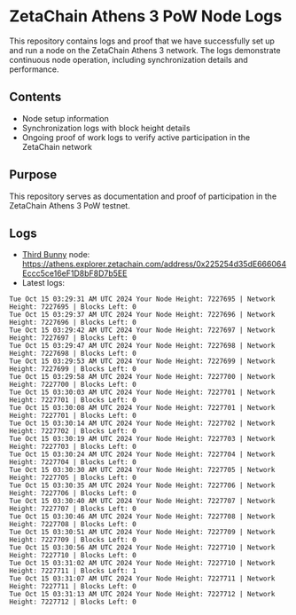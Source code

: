 # ZetaChain Athens 3 PoW Node Logs
This repository contains logs and proof that we have successfully set up and run a node on the ZetaChain Athens 3 network. The logs demonstrate continuous node operation, including synchronization details and performance.

## Contents
- Node setup information
- Synchronization logs with block height details
- Ongoing proof of work logs to verify active participation in the ZetaChain network

## Purpose
This repository serves as documentation and proof of participation in the ZetaChain Athens 3 PoW testnet.

## Logs

- [Third Bunny](https://thirdbunny.xyz/) node: https://athens.explorer.zetachain.com/address/0x225254d35dE666064Eccc5ce16eF1D8bF8D7b5EE
- Latest logs:
```
Tue Oct 15 03:29:31 AM UTC 2024 Your Node Height: 7227695 | Network Height: 7227695 | Blocks Left: 0
Tue Oct 15 03:29:37 AM UTC 2024 Your Node Height: 7227696 | Network Height: 7227696 | Blocks Left: 0
Tue Oct 15 03:29:42 AM UTC 2024 Your Node Height: 7227697 | Network Height: 7227697 | Blocks Left: 0
Tue Oct 15 03:29:47 AM UTC 2024 Your Node Height: 7227698 | Network Height: 7227698 | Blocks Left: 0
Tue Oct 15 03:29:53 AM UTC 2024 Your Node Height: 7227699 | Network Height: 7227699 | Blocks Left: 0
Tue Oct 15 03:29:58 AM UTC 2024 Your Node Height: 7227700 | Network Height: 7227700 | Blocks Left: 0
Tue Oct 15 03:30:03 AM UTC 2024 Your Node Height: 7227701 | Network Height: 7227701 | Blocks Left: 0
Tue Oct 15 03:30:08 AM UTC 2024 Your Node Height: 7227701 | Network Height: 7227701 | Blocks Left: 0
Tue Oct 15 03:30:14 AM UTC 2024 Your Node Height: 7227702 | Network Height: 7227702 | Blocks Left: 0
Tue Oct 15 03:30:19 AM UTC 2024 Your Node Height: 7227703 | Network Height: 7227703 | Blocks Left: 0
Tue Oct 15 03:30:24 AM UTC 2024 Your Node Height: 7227704 | Network Height: 7227704 | Blocks Left: 0
Tue Oct 15 03:30:30 AM UTC 2024 Your Node Height: 7227705 | Network Height: 7227705 | Blocks Left: 0
Tue Oct 15 03:30:35 AM UTC 2024 Your Node Height: 7227706 | Network Height: 7227706 | Blocks Left: 0
Tue Oct 15 03:30:40 AM UTC 2024 Your Node Height: 7227707 | Network Height: 7227707 | Blocks Left: 0
Tue Oct 15 03:30:46 AM UTC 2024 Your Node Height: 7227708 | Network Height: 7227708 | Blocks Left: 0
Tue Oct 15 03:30:51 AM UTC 2024 Your Node Height: 7227709 | Network Height: 7227709 | Blocks Left: 0
Tue Oct 15 03:30:56 AM UTC 2024 Your Node Height: 7227710 | Network Height: 7227710 | Blocks Left: 0
Tue Oct 15 03:31:02 AM UTC 2024 Your Node Height: 7227710 | Network Height: 7227711 | Blocks Left: 1
Tue Oct 15 03:31:07 AM UTC 2024 Your Node Height: 7227711 | Network Height: 7227711 | Blocks Left: 0
Tue Oct 15 03:31:13 AM UTC 2024 Your Node Height: 7227712 | Network Height: 7227712 | Blocks Left: 0
```
